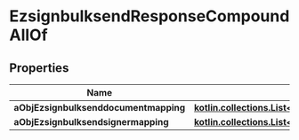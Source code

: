 
# EzsignbulksendResponseCompoundAllOf

## Properties
Name | Type | Description | Notes
------------ | ------------- | ------------- | -------------
**aObjEzsignbulksenddocumentmapping** | [**kotlin.collections.List&lt;EzsignbulksenddocumentmappingMinusResponseCompound&gt;**](EzsignbulksenddocumentmappingMinusResponseCompound.md) |  | 
**aObjEzsignbulksendsignermapping** | [**kotlin.collections.List&lt;EzsignbulksendsignermappingMinusResponse&gt;**](EzsignbulksendsignermappingMinusResponse.md) |  | 



